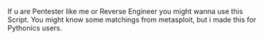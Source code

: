 If u are Pentester like me or Reverse Engineer you might wanna use this Script.
You might know some matchings from metasploit, but i made this for Pythonics users.
